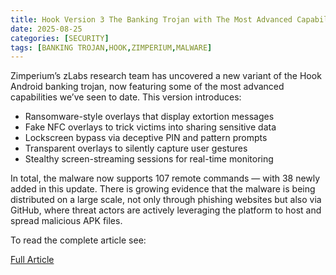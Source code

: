 ```yaml
---
title: Hook Version 3 The Banking Trojan with The Most Advanced Capabilities
date: 2025-08-25
categories: [SECURITY]
tags: [BANKING TROJAN,HOOK,ZIMPERIUM,MALWARE]
---
```


Zimperium’s zLabs research team has uncovered a new variant of the Hook Android banking trojan, now featuring some of the most advanced capabilities we’ve seen to date. This version introduces:

- Ransomware-style overlays that display extortion messages
- Fake NFC overlays to trick victims into sharing sensitive data
- Lockscreen bypass via deceptive PIN and pattern prompts
- Transparent overlays to silently capture user gestures
- Stealthy screen-streaming sessions for real-time monitoring

In total, the malware now supports 107 remote commands — with 38 newly added in this update. There is growing evidence that the malware is being distributed on a large scale, not only through phishing websites but also via GitHub, where threat actors are actively leveraging the platform to host and spread malicious APK files.

To read the complete article see:

[Full Article](https://zimperium.com/blog/hook-version-3-the-banking-trojan-with-the-most-advanced-capabilities) 